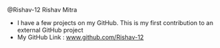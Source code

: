 @Rishav-12
Rishav Mitra

* I have a few projects on my GitHub. This is my first contribution to an external GitHub project
* My GitHub Link : www.github.com/Rishav-12